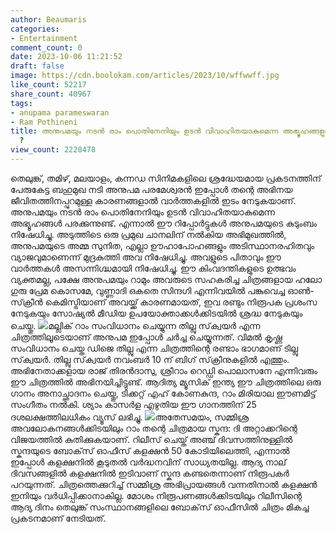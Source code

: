 ```yaml
---
author: Beaumaris
categories:
- Entertainment
comment_count: 0
date: 2023-10-06 11:21:52
draft: false
image: https://cdn.boolokam.com/articles/2023/10/wffwwff.jpg
like_count: 52217
share_count: 40967
tags:
- anupama parameswaran
- Ram Pothineni
title: അനുപമയും നടൻ രാം പൊതിനേനിയും ഉടൻ വിവാഹിതയാകുമെന്ന അഭ്യൂഹങ്ങളുടെ അടിസ്ഥാനമെന്ത്
  ?
view_count: 2228478
---
```


തെലുങ്ക്, തമിഴ്, മലയാളം, കന്നഡ സിനിമകളിലെ ശ്രദ്ധേയമായ പ്രകടനത്തിന് പേരുകേട്ട ബഹുമുഖ നടി അനുപമ പരമേശ്വരൻ ഇപ്പോൾ തന്റെ അഭിനയ ജീവിതത്തിനപ്പുറമുള്ള കാരണങ്ങളാൽ വാർത്തകളിൽ ഇടം നേടുകയാണ്. അനുപമയും നടൻ രാം പൊതിനേനിയും ഉടൻ വിവാഹിതയാകുമെന്ന അഭ്യൂഹങ്ങൾ പരക്കുന്നുണ്ട്. എന്നാൽ ഈ റിപ്പോർട്ടുകൾ അനുപമയുടെ കുടുംബം നിഷേധിച്ചു. അടുത്തിടെ ഒരു പ്രമുഖ ചാനലിന് നൽകിയ അഭിമുഖത്തിൽ, അനുപമയുടെ അമ്മ സുനിത, എല്ലാ ഊഹാപോഹങ്ങളും അടിസ്ഥാനരഹിതവും വ്യാജവുമാണെന്ന് മുദ്രകുത്തി അവ നിഷേധിച്ചു. അവളുടെ പിതാവും ഈ വാർത്തകൾ അസന്നിഗ്ദ്ധമായി നിഷേധിച്ചു. ഈ കിംവദന്തികളുടെ ഉത്ഭവം വ്യക്തമല്ല, പക്ഷേ അനുപമയും റാമും അവരുടെ സഹകരിച്ച ചിത്രങ്ങളായ ഹലോ ഗുരു പ്രേമ കൊസമേ, വുണ്ണാദി ഒകതെ സിന്ദഗി എന്നിവയിൽ പങ്കുവെച്ച ഓൺ-സ്‌ക്രീൻ കെമിസ്ട്രിയാണ് അവയ്ക്ക് കാരണമായത്, ഇവ രണ്ടും നിരൂപക പ്രശംസ നേടുകയും സോഷ്യൽ മീഡിയ ഉപയോക്താക്കൾക്കിടയിൽ ശ്രദ്ധ നേടുകയും ചെയ്തു. ![](https://cdn.boolokam.com/articles/2023/10/wffwwff.jpg)മല്ലിക് റാം സംവിധാനം ചെയ്യുന്ന തില്ലു സ്‌ക്വയർ എന്ന ചിത്രത്തിലൂടെയാണ് അനുപമ ഇപ്പോൾ ചർച്ച ചെയ്യുന്നത്. വിമൽ കൃഷ്ണ സംവിധാനം ചെയ്ത ഡിജെ തില്ലു എന്ന ചിത്രത്തിന്റെ രണ്ടാം ഭാഗമാണ് ടില്ലു സ്‌ക്വയർ. തില്ലു സ്‌ക്വയർ നവംബർ 10 ന് ബിഗ് സ്‌ക്രീനുകളിൽ എത്തും. അഭിനേതാക്കളായ രാജ് തിരൻദാസു, ശ്രീറാം റെഡ്ഡി പൊലാസനേ എന്നിവരും ഈ ചിത്രത്തിൽ അഭിനയിച്ചിട്ടുണ്ട്. ആദിത്യ മ്യൂസിക് ഇന്ത്യ ഈ ചിത്രത്തിലെ ഒരു ഗാനം അനാച്ഛാദനം ചെയ്തു, ടിക്കറ്റ് എഹ് കോണകുന്ദ, റാം മിരിയാല ഈണമിട്ട് സംഗീതം നൽകി. ശ്യാം കാസർള എഴുതിയ ഈ ഗാനത്തിന് 25 ദശലക്ഷത്തിലധികം വ്യൂസ് ലഭിച്ചു. ![](https://cdn.boolokam.com/articles/2023/10/vdd.gif)അതേസമയം, സമ്മിശ്ര അവലോകനങ്ങൾക്കിടയിലും റാം തന്റെ ചിത്രമായ സ്കന്ദ: ദി അറ്റാക്കറിന്റെ വിജയത്തിൽ കുതിക്കുകയാണ്. റിലീസ് ചെയ്ത് അഞ്ച് ദിവസത്തിനുള്ളിൽ സ്കന്ദയുടെ ബോക്‌സ് ഓഫീസ് കളക്ഷൻ 50 കോടിയിലെത്തി, എന്നാൽ ഇപ്പോൾ കളക്ഷനിൽ കൂടുതൽ വർദ്ധനവിന് സാധ്യതയില്ല. ആദ്യ നാല് ദിവസങ്ങളിൽ കളക്ഷനിൽ ഇടിവാണ് സ്കന്ദ കണ്ടതെന്നാണ് നിരൂപകർ പറയുന്നത്. ചിത്രത്തെക്കുറിച്ച് സമ്മിശ്ര അഭിപ്രായങ്ങൾ വന്നതിനാൽ കളക്ഷൻ ഇനിയും വർധിപ്പിക്കാനാകില്ല. മോശം നിരൂപണങ്ങൾക്കിടയിലും റിലീസിന്റെ ആദ്യ ദിനം തെലുങ്ക് സംസ്ഥാനങ്ങളിലെ ബോക്‌സ് ഓഫീസിൽ ചിത്രം മികച്ച പ്രകടനമാണ് നേടിയത്.